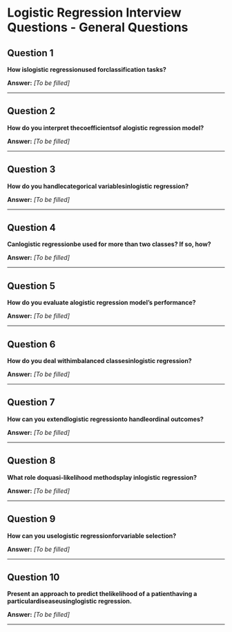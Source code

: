 # Logistic Regression Interview Questions - General Questions

## Question 1

**How islogistic regressionused forclassification tasks?**

**Answer:** _[To be filled]_

---

## Question 2

**How do you interpret thecoefficientsof alogistic regression model?**

**Answer:** _[To be filled]_

---

## Question 3

**How do you handlecategorical variablesinlogistic regression?**

**Answer:** _[To be filled]_

---

## Question 4

**Canlogistic regressionbe used for more than two classes? If so, how?**

**Answer:** _[To be filled]_

---

## Question 5

**How do you evaluate alogistic regression model’s performance?**

**Answer:** _[To be filled]_

---

## Question 6

**How do you deal withimbalanced classesinlogistic regression?**

**Answer:** _[To be filled]_

---

## Question 7

**How can you extendlogistic regressionto handleordinal outcomes?**

**Answer:** _[To be filled]_

---

## Question 8

**What role doquasi-likelihood methodsplay inlogistic regression?**

**Answer:** _[To be filled]_

---

## Question 9

**How can you uselogistic regressionforvariable selection?**

**Answer:** _[To be filled]_

---

## Question 10

**Present an approach to predict thelikelihood of a patienthaving a particulardiseaseusinglogistic regression.**

**Answer:** _[To be filled]_

---

